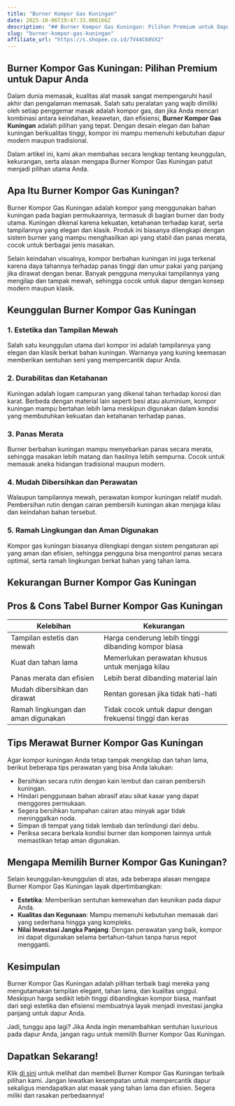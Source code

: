 ```yaml
---
title: "Burner Kompor Gas Kuningan"
date: 2025-10-06T19:47:33.006166Z
description: "## Burner Kompor Gas Kuningan: Pilihan Premium untuk Dapur Anda..."
slug: "burner-kompor-gas-kuningan"
affiliate_url: "https://s.shopee.co.id/7V44C68VX2"
---
```

## Burner Kompor Gas Kuningan: Pilihan Premium untuk Dapur Anda

Dalam dunia memasak, kualitas alat masak sangat mempengaruhi hasil akhir dan pengalaman memasak. Salah satu peralatan yang wajib dimiliki oleh setiap penggemar masak adalah kompor gas, dan jika Anda mencari kombinasi antara keindahan, keawetan, dan efisiensi, **Burner Kompor Gas Kuningan** adalah pilihan yang tepat. Dengan desain elegan dan bahan kuningan berkualitas tinggi, kompor ini mampu memenuhi kebutuhan dapur modern maupun tradisional.

Dalam artikel ini, kami akan membahas secara lengkap tentang keunggulan, kekurangan, serta alasan mengapa Burner Kompor Gas Kuningan patut menjadi pilihan utama Anda.

## Apa Itu Burner Kompor Gas Kuningan?

Burner Kompor Gas Kuningan adalah kompor yang menggunakan bahan kuningan pada bagian permukaannya, termasuk di bagian burner dan body utama. Kuningan dikenal karena kekuatan, ketahanan terhadap karat, serta tampilannya yang elegan dan klasik. Produk ini biasanya dilengkapi dengan sistem burner yang mampu menghasilkan api yang stabil dan panas merata, cocok untuk berbagai jenis masakan.

Selain keindahan visualnya, kompor berbahan kuningan ini juga terkenal karena daya tahannya terhadap panas tinggi dan umur pakai yang panjang jika dirawat dengan benar. Banyak pengguna menyukai tampilannya yang mengilap dan tampak mewah, sehingga cocok untuk dapur dengan konsep modern maupun klasik.

## Keunggulan Burner Kompor Gas Kuningan

### 1. Estetika dan Tampilan Mewah

Salah satu keunggulan utama dari kompor ini adalah tampilannya yang elegan dan klasik berkat bahan kuningan. Warnanya yang kuning keemasan memberikan sentuhan seni yang mempercantik dapur Anda.

### 2. Durabilitas dan Ketahanan

Kuningan adalah logam campuran yang dikenal tahan terhadap korosi dan karat. Berbeda dengan material lain seperti besi atau aluminium, kompor kuningan mampu bertahan lebih lama meskipun digunakan dalam kondisi yang membutuhkan kekuatan dan ketahanan terhadap panas.

### 3. Panas Merata

Burner berbahan kuningan mampu menyebarkan panas secara merata, sehingga masakan lebih matang dan hasilnya lebih sempurna. Cocok untuk memasak aneka hidangan tradisional maupun modern.

### 4. Mudah Dibersihkan dan Perawatan

Walaupun tampilannya mewah, perawatan kompor kuningan relatif mudah. Pembersihan rutin dengan cairan pembersih kuningan akan menjaga kilau dan keindahan bahan tersebut.

### 5. Ramah Lingkungan dan Aman Digunakan

Kompor gas kuningan biasanya dilengkapi dengan sistem pengaturan api yang aman dan efisien, sehingga pengguna bisa mengontrol panas secara optimal, serta ramah lingkungan berkat bahan yang tahan lama.

## Kekurangan Burner Kompor Gas Kuningan

## Pros & Cons Tabel Burner Kompor Gas Kuningan

| **Kelebihan**                               | **Kekurangan**                                       |
|----------------------------------------------|------------------------------------------------------|
| Tampilan estetis dan mewah                  | Harga cenderung lebih tinggi dibanding kompor biasa |
| Kuat dan tahan lama                         | Memerlukan perawatan khusus untuk menjaga kilau  |
| Panas merata dan efisien                     | Lebih berat dibanding material lain               |
| Mudah dibersihkan dan dirawat               | Rentan goresan jika tidak hati-hati               |
| Ramah lingkungan dan aman digunakan         | Tidak cocok untuk dapur dengan frekuensi tinggi dan keras |

## Tips Merawat Burner Kompor Gas Kuningan

Agar kompor kuningan Anda tetap tampak mengkilap dan tahan lama, berikut beberapa tips perawatan yang bisa Anda lakukan:

- Bersihkan secara rutin dengan kain lembut dan cairan pembersih kuningan.
- Hindari penggunaan bahan abrasif atau sikat kasar yang dapat menggores permukaan.
- Segera bersihkan tumpahan cairan atau minyak agar tidak meninggalkan noda.
- Simpan di tempat yang tidak lembab dan terlindungi dari debu.
- Periksa secara berkala kondisi burner dan komponen lainnya untuk memastikan tetap aman digunakan.

## Mengapa Memilih Burner Kompor Gas Kuningan?

Selain keunggulan-keunggulan di atas, ada beberapa alasan mengapa Burner Kompor Gas Kuningan layak dipertimbangkan:

- **Estetika**: Memberikan sentuhan kemewahan dan keunikan pada dapur Anda.
- **Kualitas dan Kegunaan**: Mampu memenuhi kebutuhan memasak dari yang sederhana hingga yang kompleks.
- **Nilai Investasi Jangka Panjang**: Dengan perawatan yang baik, kompor ini dapat digunakan selama bertahun-tahun tanpa harus repot mengganti.

## Kesimpulan

Burner Kompor Gas Kuningan adalah pilihan terbaik bagi mereka yang mengutamakan tampilan elegant, tahan lama, dan kualitas unggul. Meskipun harga sedikit lebih tinggi dibandingkan kompor biasa, manfaat dari segi estetika dan efisiensi membuatnya layak menjadi investasi jangka panjang untuk dapur Anda.

Jadi, tunggu apa lagi? Jika Anda ingin menambahkan sentuhan luxurious pada dapur Anda, jangan ragu untuk memilih Burner Kompor Gas Kuningan.

## Dapatkan Sekarang!  

Klik [di sini](https://s.shopee.co.id/7V44C68VX2) untuk melihat dan membeli Burner Kompor Gas Kuningan terbaik pilihan kami. Jangan lewatkan kesempatan untuk mempercantik dapur sekaligus mendapatkan alat masak yang tahan lama dan efisien. Segera miliki dan rasakan perbedaannya!